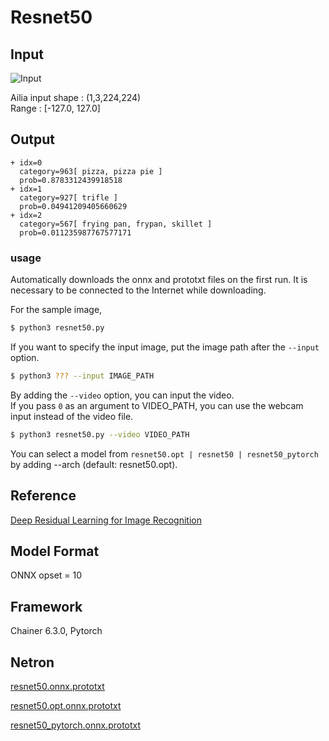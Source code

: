 # Resnet50

## Input

![Input](pizza.jpg)

Ailia input shape : (1,3,224,224)  
Range : [-127.0, 127.0]

## Output

```
+ idx=0
  category=963[ pizza, pizza pie ]
  prob=0.8783312439918518
+ idx=1
  category=927[ trifle ]
  prob=0.04941209405660629
+ idx=2
  category=567[ frying pan, frypan, skillet ]
  prob=0.011235987767577171
```

### usage
Automatically downloads the onnx and prototxt files on the first run.
It is necessary to be connected to the Internet while downloading.

For the sample image,
``` bash
$ python3 resnet50.py
```

If you want to specify the input image, put the image path after the `--input` option.  
```bash
$ python3 ??? --input IMAGE_PATH
```

By adding the `--video` option, you can input the video.   
If you pass `0` as an argument to VIDEO_PATH, you can use the webcam input instead of the video file.
```bash
$ python3 resnet50.py --video VIDEO_PATH
```

You can select a model from `resnet50.opt | resnet50 | resnet50_pytorch` by adding --arch (default: resnet50.opt).

## Reference

[Deep Residual Learning for Image Recognition]( https://github.com/KaimingHe/deep-residual-networks)

## Model Format

ONNX opset = 10

## Framework

Chainer 6.3.0, Pytorch

## Netron

[resnet50.onnx.prototxt](https://netron.app/?url=https://storage.googleapis.com/ailia-models/resnet50/resnet50.onnx.prototxt)

[resnet50.opt.onnx.prototxt](https://netron.app/?url=https://storage.googleapis.com/ailia-models/resnet50/resnet50.opt.onnx.prototxt)

[resnet50_pytorch.onnx.prototxt](https://netron.app/?url=https://storage.googleapis.com/ailia-models/resnet50/resnet50_pytorch.onnx.prototxt)
